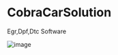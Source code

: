 # CobraCarSolution
Egr,Dpf,Dtc Software

![image](https://user-images.githubusercontent.com/32395531/232536987-c03814e5-78a3-4048-bc68-425e4219c83f.png)
